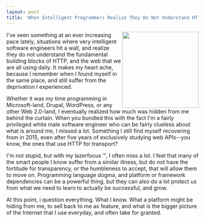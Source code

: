 ```yaml
---
layout: post
title: 'When Intelligent Programmers Realize They Do Not Understand HTTP And The Web That They Use Daily'
---
```

<p><img src="https://s3.amazonaws.com/kinlane-productions/bw-icons/bw-http.png" alt="" width="200" align="right" /></p>
<p>I've seen something at an ever increasing pace lately, situations where very intelligent software engineers hit a wall, and realize they do not understand the fundamental building blocks of HTTP, and the web that we are all using daily. It makes my heart ache, because I remember when I found myself in the same place, and still suffer from the deprivation I experienced.</p>
<p>Whether it was my time programming in Microsoft-land, Drupal, WordPress, or any other Web 2.0-land, I eventually realized how much was hidden from me behind the curtain. When you bundled this with the fact I'm a fairly privileged white male software engineer who can be fairly clueless about what is around me, I missed a lot. Something I still find myself recovering from in 2015, even after five years of exclusively studying web APIs--you know, the ones that use HTTP for transport?&nbsp;</p>
<p>I'm not stupid, but with my lazerfocus &trade;, I often miss a lot. I feel that many of the smart people I know suffer from a similar illness, but do not have the fortitude for transparency, or the humbleness to accept, that will allow them to move on. Programming language dogma, and platform or framework dependencies can be a powerful thing, but they can also do a lot protect us from what we need to learn to actually be successful, and grow.</p>
<p>At this point, i question everything. What I know. What a platform might be hiding from me, to sell back to me as feature, and what is the bigger picture of the Internet that I use everyday, and often take for granted.</p>